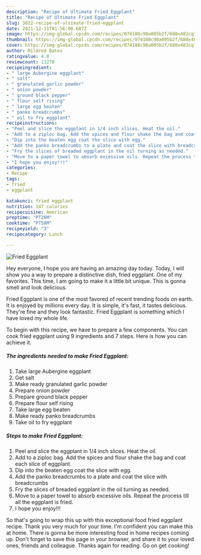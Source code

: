 ```yaml
---
description: "Recipe of Ultimate Fried Eggplant"
title: "Recipe of Ultimate Fried Eggplant"
slug: 3022-recipe-of-ultimate-fried-eggplant
date: 2021-12-31T01:56:00.687Z
image: https://img-global.cpcdn.com/recipes/074108c98a005b2f/680x482cq70/fried-eggplant-recipe-main-photo.jpg
thumbnail: https://img-global.cpcdn.com/recipes/074108c98a005b2f/680x482cq70/fried-eggplant-recipe-main-photo.jpg
cover: https://img-global.cpcdn.com/recipes/074108c98a005b2f/680x482cq70/fried-eggplant-recipe-main-photo.jpg
author: Mildred Bates
ratingvalue: 4.8
reviewcount: 11270
recipeingredient:
- " large Aubergine eggplant"
- " salt"
- " granulated garlic powder"
- " onion powder"
- " ground black pepper"
- " flour self rising"
- " large egg beaten"
- " panko breadcrumbs"
- " oil to fry eggplant"
recipeinstructions:
- "Peel and slice the eggplant in 1/4 inch slices. Heat the oil."
- "Add to a ziploc bag. Add the spices and flour shake the bag and coat each slice of eggplant."
- "Dip into the beaten egg coat the slice with egg."
- "Add the panko breadcrumbs to a plate and coat the slice with breadcrumbs"
- "Fry the slices of breaded eggplant in the oil turning as needed."
- "Move to a paper towel to absorb excessive oils. Repeat the process till all the eggplant is fried."
- "I hope you enjoy!!!"
categories:
- Recipe
tags:
- fried
- eggplant

katakunci: fried eggplant 
nutrition: 147 calories
recipecuisine: American
preptime: "PT26M"
cooktime: "PT58M"
recipeyield: "3"
recipecategory: Lunch

---
```



![Fried Eggplant](https://img-global.cpcdn.com/recipes/074108c98a005b2f/680x482cq70/fried-eggplant-recipe-main-photo.jpg)

Hey everyone, I hope you are having an amazing day today. Today, I will show you a way to prepare a distinctive dish, fried eggplant. One of my favorites. This time, I am going to make it a little bit unique. This is gonna smell and look delicious.

Fried Eggplant is one of the most favored of recent trending foods on earth. It is enjoyed by millions every day. It is simple, it's fast, it tastes delicious. They're fine and they look fantastic. Fried Eggplant is something which I have loved my whole life.




To begin with this recipe, we have to prepare a few components. You can cook fried eggplant using 9 ingredients and 7 steps. Here is how you can achieve it.

<!--inarticleads1-->

##### The ingredients needed to make Fried Eggplant:

1. Take  large Aubergine eggplant
1. Get  salt
1. Make ready  granulated garlic powder
1. Prepare  onion powder
1. Prepare  ground black pepper
1. Prepare  flour self rising
1. Take  large egg beaten
1. Make ready  panko breadcrumbs
1. Take  oil to fry eggplant




<!--inarticleads2-->

##### Steps to make Fried Eggplant:

1. Peel and slice the eggplant in 1/4 inch slices. Heat the oil.
1. Add to a ziploc bag. Add the spices and flour shake the bag and coat each slice of eggplant.
1. Dip into the beaten egg coat the slice with egg.
1. Add the panko breadcrumbs to a plate and coat the slice with breadcrumbs
1. Fry the slices of breaded eggplant in the oil turning as needed.
1. Move to a paper towel to absorb excessive oils. Repeat the process till all the eggplant is fried.
1. I hope you enjoy!!!




So that's going to wrap this up with this exceptional food fried eggplant recipe. Thank you very much for your time. I'm confident you can make this at home. There is gonna be more interesting food in home recipes coming up. Don't forget to save this page in your browser, and share it to your loved ones, friends and colleague. Thanks again for reading. Go on get cooking!
